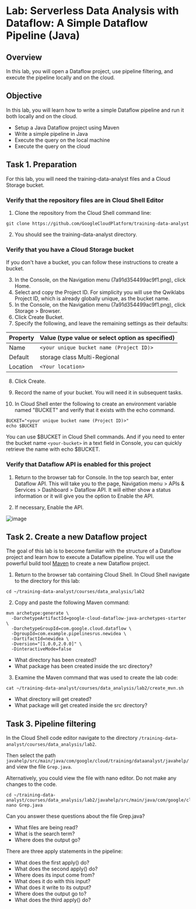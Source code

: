# Lab: Serverless Data Analysis with Dataflow: A Simple Dataflow Pipeline (Java)

## Overview
In this lab, you will open a Dataflow project, use pipeline filtering, and execute the pipeline locally and on the cloud.

## Objective
In this lab, you will learn how to write a simple Dataflow pipeline and run it both locally and on the cloud.

- Setup a Java Dataflow project using Maven
- Write a simple pipeline in Java
- Execute the query on the local machine
- Execute the query on the cloud

## Task 1. Preparation
For this lab, you will need the training-data-analyst files and a Cloud Storage bucket.

### Verify that the repository files are in Cloud Shell Editor
1. Clone the repository from the Cloud Shell command line:
```
git clone https://github.com/GoogleCloudPlatform/training-data-analyst
```
2. You should see the training-data-analyst directory.

### Verify that you have a Cloud Storage bucket
If you don't have a bucket, you can follow these instructions to create a bucket.

3. In the Console, on the Navigation menu (7a91d354499ac9f1.png), click Home.
4. Select and copy the Project ID. For simplicity you will use the Qwiklabs Project ID, which is already globally unique, as the bucket name.
5. In the Console, on the Navigation menu (7a91d354499ac9f1.png), click Storage > Browser.
6. Click Create Bucket.
7. Specify the following, and leave the remaining settings as their defaults:

|Property|	Value (type value or select option as specified)|
|-|-|
|Name|	`<your unique bucket name (Project ID)>`|
|Default| storage class	Multi-Regional|
|Location|	`<Your location>`|

8. Click Create.

9. Record the name of your bucket. You will need it in subsequent tasks.

10. In Cloud Shell enter the following to create an environment variable named "BUCKET" and verify that it exists with the echo command.
```
BUCKET="<your unique bucket name (Project ID)>"
echo $BUCKET
```
You can use $BUCKET in Cloud Shell commands. And if you need to enter the bucket name `<your-bucket>` in a text field in Console, you can quickly retrieve the name with echo $BUCKET.

### Verify that Dataflow API is enabled for this project
1. Return to the browser tab for Console. In the top search bar, enter Dataflow API. This will take you to the page, Navigation menu > APIs & Services > Dashboard > Dataflow API.
It will either show a status information or it will give you the option to Enable the API.

2. If necessary, Enable the API.

![image](https://user-images.githubusercontent.com/1645304/137596466-7cb23235-533e-44c7-851c-4ca074e6d98b.png)

## Task 2. Create a new Dataflow project
The goal of this lab is to become familiar with the structure of a Dataflow project and learn how to execute a Dataflow pipeline. You will use the powerful build tool [Maven](https://maven.apache.org/) to create a new Dataflow project.

1. Return to the browser tab containing Cloud Shell. In Cloud Shell navigate to the directory for this lab:
```
cd ~/training-data-analyst/courses/data_analysis/lab2
```
2. Copy and paste the following Maven command:
```
mvn archetype:generate \
  -DarchetypeArtifactId=google-cloud-dataflow-java-archetypes-starter \
  -DarchetypeGroupId=com.google.cloud.dataflow \
  -DgroupId=com.example.pipelinesrus.newidea \
  -DartifactId=newidea \
  -Dversion="[1.0.0,2.0.0]" \
  -DinteractiveMode=false
```
- What directory has been created?
- What package has been created inside the src directory?

3. Examine the Maven command that was used to create the lab code:
```
cat ~/training-data-analyst/courses/data_analysis/lab2/create_mvn.sh
```
- What directory will get created?
- What package will get created inside the src directory?

## Task 3. Pipeline filtering
In the Cloud Shell code editor navigate to the directory `/training-data-analyst/courses/data_analysis/lab2`.

Then select the path `javahelp/src/main/java/com/google/cloud/training/dataanalyst/javahelp/` and view the file `Grep.java`.

Alternatively, you could view the file with nano editor. Do not make any changes to the code.
```
cd ~/training-data-analyst/courses/data_analysis/lab2/javahelp/src/main/java/com/google/cloud/training/dataanalyst/javahelp/
nano Grep.java
```
Can you answer these questions about the file Grep.java?

- What files are being read?
- What is the search term?
- Where does the output go?

There are three apply statements in the pipeline:

- What does the first apply() do?
- What does the second apply() do?
- Where does its input come from?
- What does it do with this input?
- What does it write to its output?
- Where does the output go to?
- What does the third apply() do?

